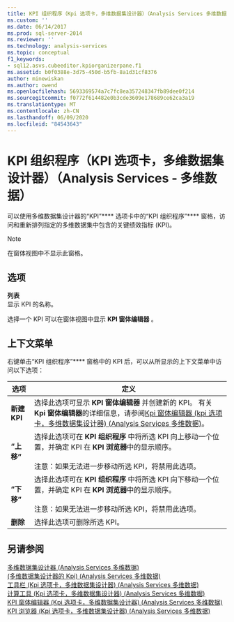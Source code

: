 ```yaml
---
title: KPI 组织程序（Kpi 选项卡，多维数据集设计器）（Analysis Services 多维数据） |Microsoft Docs
ms.custom: ''
ms.date: 06/14/2017
ms.prod: sql-server-2014
ms.reviewer: ''
ms.technology: analysis-services
ms.topic: conceptual
f1_keywords:
- sql12.asvs.cubeeditor.kpiorganizerpane.f1
ms.assetid: b0f0388e-3d75-450d-b5fb-8a1d31cf8376
author: minewiskan
ms.author: owend
ms.openlocfilehash: 5693369574a7c7fc8ea357248347fb89dee0f214
ms.sourcegitcommit: f0772f614482e0b3cde3609e178689ce62ca3a19
ms.translationtype: MT
ms.contentlocale: zh-CN
ms.lasthandoff: 06/09/2020
ms.locfileid: "84543643"
---
```

# <a name="kpi-organizer-kpis-tab-cube-designer-analysis-services---multidimensional-data"></a>KPI 组织程序（KPI 选项卡，多维数据集设计器）（Analysis Services - 多维数据）
  可以使用多维数据集设计器的“KPI”**** 选项卡中的“KPI 组织程序”**** 窗格，访问和重新排列指定的多维数据集中包含的关键绩效指标 (KPI)。  
  
> [!NOTE]  
>  在窗体视图中不显示此窗格。  
  
## <a name="options"></a>选项  
 **列表**  
 显示 KPI 的名称。  
  
 选择一个 KPI 可以在窗体视图中显示 **KPI 窗体编辑器** 。  
  
## <a name="context-menu"></a>上下文菜单  
 右键单击“KPI 组织程序”**** 窗格中的 KPI 后，可以从所显示的上下文菜单中访问以下选项：  
  
|选项|定义|  
|------------|----------------|  
|**新建 KPI**|选择此选项可显示 **KPI 窗体编辑器** 并创建新的 KPI。 有关**Kpi 窗体编辑器**的详细信息，请参阅[Kpi 窗体编辑器 &#40;kpi 选项卡，多维数据集设计器&#41; &#40;Analysis Services 多维数据&#41;](kpi-form-editor-kpis-tab-cube-designer-analysis-services-multidimensional-data.md)。|  
|**“上移”**|选择此选项可在 **KPI 组织程序** 中将所选 KPI 向上移动一个位置，并确定 KPI 在 **KPI 浏览器**中的显示顺序。<br /><br /> 注意：如果无法进一步移动所选 KPI，将禁用此选项。|  
|**“下移”**|选择此选项可在 **KPI 组织程序** 中将所选 KPI 向下移动一个位置，并确定 KPI 在 **KPI 浏览器**中的显示顺序。<br /><br /> 注意：如果无法进一步移动所选 KPI，将禁用此选项。|  
|**删除**|选择此选项可删除所选 KPI。|  
  
## <a name="see-also"></a>另请参阅  
 [多维数据集设计器 &#40;Analysis Services 多维数据&#41;](cube-designer-analysis-services-multidimensional-data.md)   
 [&#40;多维数据集设计器的 Kpi&#41; &#40;Analysis Services 多维数据&#41;](kpis-cube-designer-analysis-services-multidimensional-data.md)   
 [工具栏 &#40;Kpi 选项卡，多维数据集设计器&#41; &#40;Analysis Services 多维数据&#41;](toolbar-kpis-tab-cube-designer-analysis-services-multidimensional-data.md)   
 [计算工具 &#40;Kpi 选项卡，多维数据集设计器&#41; &#40;Analysis Services 多维数据&#41;](calculation-tools-kpis-cube-designer-analysis-services-multidimensional-data.md)   
 [KPI 窗体编辑器 &#40;Kpi 选项卡，多维数据集设计器&#41; &#40;Analysis Services 多维数据&#41;](kpi-form-editor-kpis-tab-cube-designer-analysis-services-multidimensional-data.md)   
 [KPI 浏览器 &#40;Kpi 选项卡，多维数据集设计器&#41; &#40;Analysis Services 多维数据&#41;](kpi-browser-kpis-tab-cube-designer-analysis-services-multidimensional-data.md)  
  
  
